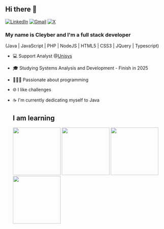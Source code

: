 ## Hi there 👋
[![LinkedIn](https://img.shields.io/badge/linkedin-%230077B5.svg?style=for-the-badge&logo=linkedin&logoColor=white)](https://www.linkedin.com/in/cleyber-matos/)
[![Gmail](https://img.shields.io/badge/Gmail-D14836?style=for-the-badge&logo=gmail&logoColor=white)](mailto:cleyber.fernandes@gmail.com)
[![X](https://img.shields.io/badge/X-%23000000.svg?style=for-the-badge&logo=X&logoColor=white)](https://x.com/CleyberMatos)
### My name is Cleyber and I'm a full stack developer

(Java | JavaScript | PHP | NodeJS | HTML5 | CSS3 | JQuery | Typescript)
<!--
**cleyber2010/cleyber2010** is a ✨ _special_ ✨ repository because its `README.md` (this file) appears on your GitHub profile.

Here are some ideas to get you started:

- 🔭 I’m currently working on ...
- 🌱 I’m currently learning ...
- 👯 I’m looking to collaborate on ...
- 🤔 I’m looking for help with ...
- 💬 Ask me about ...
- 📫 How to reach me: ...
- 😄 Pronouns: ...
- ⚡ Fun fact: ...
-->

- 💻 Support Analyst @<a href='https://www.unisys.com/pt/'>Unisys</a>
- 🎓 Studying Systems Analysis and Development - Finish in 2025
- 👨🏾‍💻 Passionate about programming
- 🌐 I like challenges
- :coffee: I'm currently dedicating myself to Java

  ## I am learning
  
  <img src="https://cdn.jsdelivr.net/gh/devicons/devicon@latest/icons/java/java-original.svg" width="150" height="150" />
  
  <img src="https://cdn.jsdelivr.net/gh/devicons/devicon@latest/icons/nodejs/nodejs-original-wordmark.svg" width="150" height="150"/>
  
  <img src="https://cdn.jsdelivr.net/gh/devicons/devicon@latest/icons/docker/docker-original.svg" width="150" height="150"/>
  
  <img src="https://cdn.jsdelivr.net/gh/devicons/devicon@latest/icons/kubernetes/kubernetes-original.svg" width="150" height="150"/>
          
          
          
          
